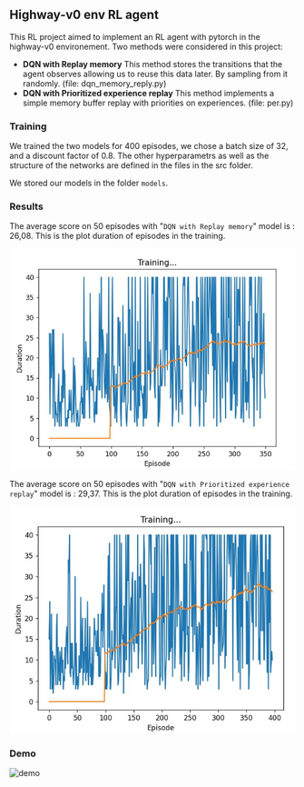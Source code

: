 ## Highway-v0 env RL agent
This RL project aimed to implement an RL agent with pytorch in the highway-v0 environement. Two methods were considered in this project:
 - **DQN with Replay memory**
 This method stores the transitions that the agent observes allowing us to reuse this data later. By sampling from it randomly. (file: dqn_memory_reply.py)
 - **DQN with Prioritized experience replay**
 This method implements a simple memory buffer replay with priorities on experiences. (file: per.py)

### **Training**
 We trained the two models for 400 episodes, we chose a batch size of 32, and a discount factor of 0.8. The other hyperparametrs as well as the structure of the networks are defined in the files in the src folder.

 We stored our models in the folder `models`.

### **Results**
The average score on 50 episodes with "`DQN with Replay memory`" model is : 26,08. This is the plot duration of episodes in the training.

![alt text](./images/duration_400.jpg)


The average score on 50 episodes with "`DQN with Prioritized experience replay`" model is : 29,37. This is the plot duration of episodes in the training.

![alt text](./images/duration_per_400.jpg)

### **Demo**

![demo](./demo.gif)
